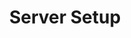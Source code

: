 ---
title: Server Setup
description: The pascom phone system is at home on many different platforms. Use this section to find out more and learn about the differing installation and upgrade possibilities.
icon: "fa fa-server"
type : "pages"
weight : 1
---